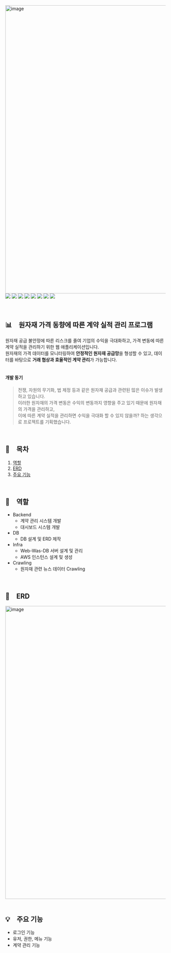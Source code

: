 <img width="904" alt="image" src="https://github.com/yooung513/dma_Contract-Program/assets/106363495/33aaf17d-4486-4fdd-8f82-abe5cdf784bb">
<br>
<span>
  <img src="https://img.shields.io/badge/Java-007396?style=flat&logo=OpenJDK&logoColor=white"/>
  <img src="https://img.shields.io/badge/Python-3776AB?style=flat&logo=python&logoColor=white"/>
  <img src="https://img.shields.io/badge/SpringBoot-6DB33F?style=flat&logo=springboot&logoColor=white"/>
  <img src="https://img.shields.io/badge/IntelliJ-000000?style=flat&logo=intellijidea&logoColor=white"/>
  <img src="https://img.shields.io/badge/MySQL-4479A1?style=flat&logo=mysql&logoColor=white"/>
  <img src="https://img.shields.io/badge/MariaDB-003545?style=flat&logo=mariadb&logoColor=white"/>
  <img src="https://img.shields.io/badge/AWS-232F3E?style=flat&logo=amazonaws&logoColor=white"/>
  <img src="https://img.shields.io/badge/GitHub-181717?style=flat&logo=github&logoColor=white"/>
</span>
<br>
<br>
<br>

## 📊　원자재 가격 동향에 따른 계약 실적 관리 프로그램
원자재 공급 불안정에 따른 리스크를 줄여 기업의 수익을 극대화하고, 가격 변동에 따른 계약 실적을 관리하기 위한 웹 애플리케이션입니다.  
원자재의 가격 데이터를 모니터링하여 **안정적인 원자재 공급망**을 형성할 수 있고, 데이터를 바탕으로 **거래 협상과 효율적인 계약 관리**가 가능합니다.
<br>
<br>

#### 개발 동기
  > 전쟁, 자원의 무기화, 법 제정 등과 같은 원자재 공급과 관련된 많은 이슈가 발생하고 있습니다.  
  이러한 원자재의 가격 변동은 수익의 변동까지 영향을 주고 있기 때문에 원자재의 가격을 관리하고,  
  이에 따른 계약 실적을 관리하면 수익을 극대화 할 수 있지 않을까? 하는 생각으로 프로젝트를 기획했습니다.
<br>

## 📍　목차
1. [역할](#역할)
2. [ERD](#erd)
3. [주요 기능](#주요-기능)
<br>

## 🙌　역할
- Backend
    - 계약 관리 시스템 개발
    - 대시보드 시스템 개발
- DB
    - DB 설계 및 ERD 제작
- Infra
    - Web-Was-DB 서버 설계 및 관리
    - AWS 인스턴스 설계 및 생성
- Crawling
    - 원자재 관련 뉴스 데이터 Crawling
<br>

## 📄　ERD
<img width="919" alt="image" src="https://github.com/yooung513/dma_Contract-Program/assets/106363495/6a2c7ef8-bebc-4c56-9907-71e39828bb32">
<br>
<br>

## 💡　주요 기능
- 로그인 기능
- 유저, 권한, 메뉴 기능
- 계약 관리 기능
<br>
